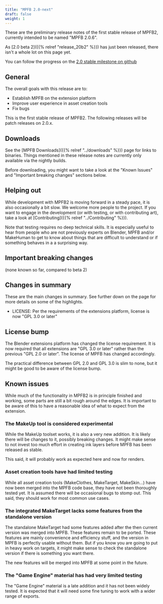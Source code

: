 ```yaml
---
title: "MPFB 2.0-next"
draft: false
weight: 1
---
```


These are the preliminary release notes of the first stable release of MPFB2, currently intended to be named "MPFB 2.0.6".

As [2.0 beta 2]({{% relref "release_20b2" %}}) has just been released, there isn't a whole lot on this page yet.

You can follow the progress on the [2.0 stable milestone on github](https://github.com/makehumancommunity/mpfb2/issues?q=is%3Aopen+is%3Aissue+milestone%3A%222.0+stable%22)

## General

The overall goals with this release are to:

- Establish MPFB on the extension platform
- Improve user experience in asset creation tools
- Fix bugs

This is the first stable release of MPFB2. The following releases will be patch releases on 2.0.x.

## Downloads

See the [MPFB Downloads]({{% relref "../downloads" %}}) page for links to binaries. Things mentioned in these release notes are currently
only available via the nightly builds.

Before downloading, you might want to take a look at the "Known Issues" and "Important breaking changes" sections below.

## Helping out

While development with MPFB2 is moving forward in a steady pace, it is also occasionally a bit slow. We welcome more people to the 
project. If you want to engage in the development (or with testing, or with contributing art), take a look at
[Contributing]({{% relref "../Contributing" %}}).

Note that testing requires no deep technical skills. It is especially useful to hear from people who are not previously experts on
Blender, MPFB and/or MakeHuman to get to know about things that are difficult to understand or if something behaves in a a surprising way.

## Important breaking changes

(none known so far, compared to beta 2)

## Changes in summary

These are the main changes in summary. See further down on the page for more details on some of the highlights. 

- LICENSE: Per the requirements of the extensions platform, license is now "GPL 3.0 or later"

## License bump

The Blender extensions platform has changed the license requirement. It is now required that all extensions are "GPL 3.0 or later" rather 
than the previous "GPL 2.0 or later". The license of MPFB has changed accordingly. 

The practical difference between GPL 2.0 and GPL 3.0 is slim to none, but it might be good to be aware of the license bump.

## Known issues

While much of the functionality in MPFB2 is in principle finished and working, some parts are still a bit rough around the edges. It is important to be aware of this to have a reasonable idea of what to expect from the extension.

### The MakeUp tool is considered experimental

While the MakeUp toolset works, it is also a very new addition. It is likely there will be changes to it, possibly breaking changes. It might make sense to
not invest too much effort in creating ink layers before MPFB has been released as stable.

This said, it will probably work as expected here and now for renders.

### Asset creation tools have had limited testing

While all asset creation tools (MakeClothes, MakeTarget, MakeSkin...) have now been merged into the MPFB code base, they have not been thoroughly 
tested yet. It is assumed there will be occasional bugs to stomp out. This said, they should work for most common use cases.

### The integrated MakeTarget lacks some features from the standalone version

The standalone MakeTarget had some features added after the then current version was merged into MPFB. These features remain to be ported.
These features are mainly convenience and efficiency stuff, and the version in MPFB is perfectly usable without them. But if you know you
are going to put in heavy work on targets, it might make sense to check the standalone version if there is something you want there.

The new features will be merged into MPFB at some point in the future.

### The "Game Engine" material has had very limited testing

The "Game Engine" material is a late addition and it has not been widely tested. It is expected that it will need some fine tuning to work 
with a wider range of exports.